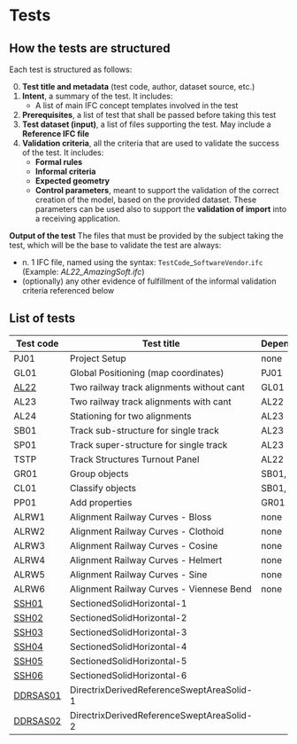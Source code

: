 # Tests

## How the tests are structured
Each test is structured as follows:

0. **Test title and metadata** (test code, author, dataset source, etc.)
1. **Intent**, a summary of the test. It includes:
   - A list of main IFC concept templates involved in the test
2. **Prerequisites**, a list of test that shall be passed before taking this test
3. **Test dataset (input)**, a list of files supporting the test. May include a **Reference IFC file**
4. **Validation criteria**, all the criteria that are used to validate the success of the test. It includes:
   - **Formal rules**
   - **Informal criteria**
   - **Expected geometry**
   - **Control parameters**, meant to support the validation of the correct creation of the model, based on the provided dataset. These parameters can be used also to support the **validation of import** into a receiving application.

**Output of the test**
The files that must be provided by the subject taking the test, which will be the base to validate the test are always:
   - n. 1 IFC file, named using the syntax: `TestCode`_`SoftwareVendor`.`ifc` (Example: *AL22_AmazingSoft.ifc*)
   - (optionally) any other evidence of fulfillment of the informal validation criteria referenced below


## List of tests

| Test code                   | Test title                                | Dependencies |
|-----------------------------|-------------------------------------------|--------------|
| PJ01                        | Project Setup                             | none         |
| GL01                        | Global Positioning (map coordinates)      | PJ01         |
| [AL22](./AL22_example-test) | Two railway track alignments without cant | GL01         |
| AL23                        | Two railway track alignments with cant    | AL22         |
| AL24                        | Stationing for two alignments             | AL23         |
| SB01                        | Track sub-structure for single track      | AL23         |
| SP01                        | Track super-structure for single track    | AL23         |
| TSTP                        | Track Structures Turnout Panel            | AL22         |
| GR01                        | Group objects                             | SB01, SP01   |
| CL01                        | Classify objects                          | SB01, SP01   |
| PP01                        | Add properties                            | GR01         |
| ALRW1                       | Alignment Railway Curves - Bloss          | none         |
| ALRW2                       | Alignment Railway Curves - Clothoid       | none         |
| ALRW3                       | Alignment Railway Curves - Cosine         | none         |
| ALRW4                       | Alignment Railway Curves - Helmert        | none         |
| ALRW5                       | Alignment Railway Curves - Sine           | none         |
| ALRW6                       | Alignment Railway Curves - Viennese Bend  | none         |
| [SSH01](./SSH01)            | SectionedSolidHorizontal-1                |              |
| [SSH02](./SSH02)            | SectionedSolidHorizontal-2                |              |
| [SSH03](./SSH03)            | SectionedSolidHorizontal-3                |              |
| [SSH04](./SSH04)            | SectionedSolidHorizontal-4                |              |
| [SSH05](./SSH05)            | SectionedSolidHorizontal-5                |              |
| [SSH06](./SSH06)            | SectionedSolidHorizontal-6                |              |
| [DDRSAS01](./DDRSAS01)      | DirectrixDerivedReferenceSweptAreaSolid-1 |              |
| [DDRSAS02](./DDRSAS02)      | DirectrixDerivedReferenceSweptAreaSolid-2 |              |
